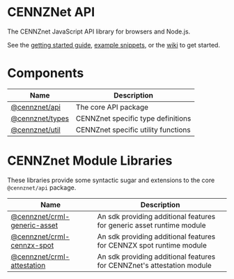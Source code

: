 # CENNZNet API

The CENNZnet JavaScript API library for browsers and Node.js.

See the [getting started guide](docs/GET_STARTED.md), [example snippets](docs/examples), or the [wiki](https://github.com/cennznet/cennznet/wiki/Javascript-API-Reference) to get started.

# Components

| Name                                | Description                                                |
| ----------------------------------- | ---------------------------------------------------------- |
| [@cennznet/api](packages/api)       | The core API package                                       |
| [@cennznet/types](packages/types)   | CENNZnet specific type definitions                         |
| [@cennznet/util](packages/util)     | CENNZnet specific utility functions                        |

# CENNZnet Module Libraries
These libraries provide some syntactic sugar and extensions to the core `@cennznet/api` package.

| Name                                                        | Description                                                          |
| ----------------------------------------------------------- | -------------------------------------------------------------------- |
| [@cennznet/crml-generic-asset](packages/crml-generic-asset) | An sdk providing additional features for generic asset runtime module |
| [@cennznet/crml-cennzx-spot](packages/crml-cennzx-spot)     | An sdk providing additional features for CENNZX spot runtime module   |
| [@cennznet/crml-attestation](packages/crml-attestation)     | An sdk providing additional features for CENNZnet's attestation module |
